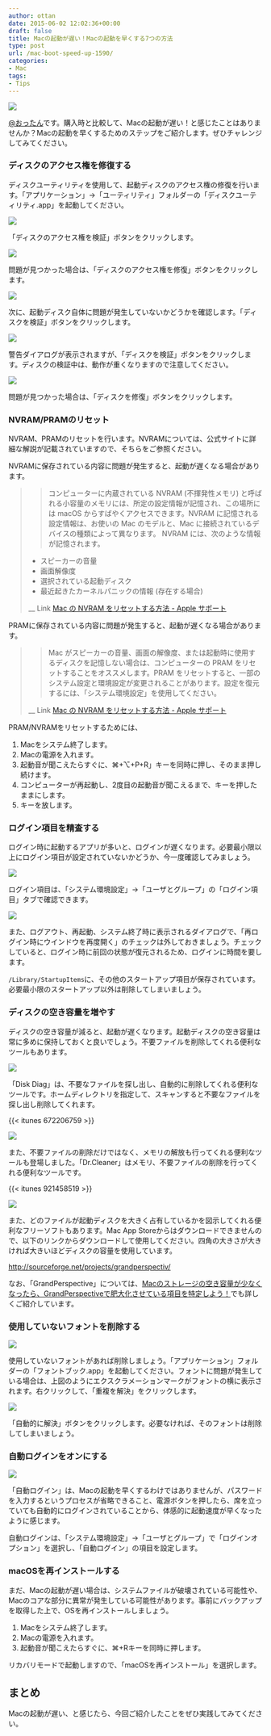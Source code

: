 ```yaml
---
author: ottan
date: 2015-06-02 12:02:36+00:00
draft: false
title: Macの起動が遅い！Macの起動を早くする7つの方法
type: post
url: /mac-boot-speed-up-1590/
categories:
- Mac
tags:
- Tips
---
```


![](/images/2015/06/150601-556c56766d7f6.jpg)






[@おったん](https://twitter.com/ottanxyz)です。購入時と比較して、Macの起動が遅い！と感じたことはありませんか？Macの起動を早くするためのステップをご紹介します。ぜひチャレンジしてみてください。





### ディスクのアクセス権を修復する





ディスクユーティリティを使用して、起動ディスクのアクセス権の修復を行います。「アプリケーション」→「ユーティリティ」フォルダーの「ディスクユーティリティ.app」を起動してください。





![](/images/2015/06/150601-556c56779412e.png)






「ディスクのアクセス権を検証」ボタンをクリックします。





![](/images/2015/06/150601-556c567a2d0e8.png)






問題が見つかった場合は、「ディスクのアクセス権を修復」ボタンをクリックします。





![](/images/2015/06/150601-556c567cd0a37.png)






次に、起動ディスク自体に問題が発生していないかどうかを確認します。「ディスクを検証」ボタンをクリックします。





![](/images/2015/06/150601-556c567f549fb.png)






警告ダイアログが表示されますが、「ディスクを検証」ボタンをクリックします。ディスクの検証中は、動作が重くなりますので注意してください。





![](/images/2015/06/150601-556c5681c81ba.png)






問題が見つかった場合は、「ディスクを修復」ボタンをクリックします。





### NVRAM/PRAMのリセット





NVRAM、PRAMのリセットを行います。NVRAMについては、公式サイトに詳細な解説が記載されていますので、そちらをご参照ください。





NVRAMに保存されている内容に問題が発生すると、起動が遅くなる場合があります。





<blockquote>

> 
> コンピューターに内蔵されている NVRAM (不揮発性メモリ) と呼ばれる小容量のメモリには、所定の設定情報が記憶され、この場所には macOS からすばやくアクセスできます。NVRAM に記憶される設定情報は、お使いの Mac のモデルと、Mac に接続されているデバイスの種類によって異なります。
NVRAM には、次のような情報が記憶されます。

> 
> 
  * スピーカーの音量
  * 画面解像度
  * 選択されている起動ディスク
  * 最近起きたカーネルパニックの情報 (存在する場合)


> 
> 
__ Link [Mac の NVRAM をリセットする方法 - Apple サポート](https://support.apple.com/ja-jp/HT204063)
</blockquote>





PRAMに保存されている内容に問題が発生すると、起動が遅くなる場合があります。





<blockquote>

> 
> Mac がスピーカーの音量、画面の解像度、または起動時に使用するディスクを記憶しない場合は、コンピューターの PRAM をリセットすることをオススメします。PRAM をリセットすると、一部のシステム設定と環境設定が変更されることがあります。設定を復元するには、「システム環境設定」を使用してください。
> 
> 
__ Link [Mac の NVRAM をリセットする方法 - Apple サポート](https://support.apple.com/ja-jp/HT204063)
</blockquote>





PRAM/NVRAMをリセットするためには、






  1. Macをシステム終了します。
  2. Macの電源を入れます。
  3. 起動音が聞こえたらすぐに、⌘+⌥+P+R」キーを同時に押し、そのまま押し続けます。
  4. コンピューターが再起動し、2度目の起動音が聞こえるまで、キーを押したままにします。
  5. キーを放します。




### ログイン項目を精査する





ログイン時に起動するアプリが多いと、ログインが遅くなります。必要最小限以上にログイン項目が設定されていないかどうか、今一度確認してみましょう。





![](/images/2015/06/150601-556c66ba23b06.png)






ログイン項目は、「システム環境設定」→「ユーザとグループ」の「ログイン項目」タブで確認できます。





![](/images/2015/06/150601-556c66bd53807.png)






また、ログアウト、再起動、システム終了時に表示されるダイアログで、「再ログイン時にウインドウを再度開く」のチェックは外しておきましょう。チェックしていると、ログイン時に前回の状態が復元されるため、ログインに時間を要します。





`/Library/StartupItems`に、その他のスタートアップ項目が保存されています。必要最小限のスタートアップ以外は削除してしまいましょう。





### ディスクの空き容量を増やす





ディスクの空き容量が減ると、起動が遅くなります。起動ディスクの空き容量は常に多めに保持しておくと良いでしょう。不要ファイルを削除してくれる便利なツールもあります。





![](/images/2015/06/150601-556c66bf5729f.png)






「Disk Diag」は、不要なファイルを探し出し、自動的に削除してくれる便利なツールです。ホームディレクトリを指定して、スキャンすると不要なファイルを探し出し削除してくれます。



{{< itunes 672206759 >}}



![](/images/2015/06/150601-556c66c3a383e.png)






また、不要ファイルの削除だけではなく、メモリの解放も行ってくれる便利なツールも登場しました。「Dr.Cleaner」はメモリ、不要ファイルの削除を行ってくれる便利なツールです。



{{< itunes 921458519 >}}



![](/images/2015/06/150601-556c66c7bbeac.png)






また、どのファイルが起動ディスクを大きく占有しているかを図示してくれる便利なフリーソフトもあります。Mac App Storeからはダウンロードできませんので、以下のリンクからダウンロードして使用してください。四角の大きさが大きければ大きいほどディスクの容量を使用しています。



http://sourceforge.net/projects/grandperspectiv/



なお、「GrandPerspective」については、[Macのストレージの空き容量が少なくなったら、GrandPerspectiveで肥大化させている項目を特定しよう！](/mac-storage-grandperspective-3482/)でも詳しくご紹介しています。





### 使用していないフォントを削除する





![](/images/2015/06/150602-556d855247cf0.png)






使用していないフォントがあれば削除しましょう。「アプリケーション」フォルダーの「フォントブック.app」を起動してください。フォントに問題が発生している場合は、上図のようにエクスクラメーションマークがフォントの横に表示されます。右クリックして、「重複を解決」をクリックします。





![](/images/2015/06/150602-556d855672ca2.png)






「自動的に解決」ボタンをクリックします。必要なければ、そのフォントは削除してしまいましょう。





### 自動ログインをオンにする





![](/images/2015/06/150602-556d882579a8f.png)






「自動ログイン」は、Macの起動を早くするわけではありませんが、パスワードを入力するというプロセスが省略できること、電源ボタンを押したら、席を立っていても自動的にログインされていることから、体感的に起動速度が早くなったように感じます。





自動ログインは、「システム環境設定」→「ユーザとグループ」で「ログインオプション」を選択し、「自動ログイン」の項目を設定します。





### macOSを再インストールする





まだ、Macの起動が遅い場合は、システムファイルが破壊されている可能性や、Macのコアな部分に異常が発生している可能性があります。事前にバックアップを取得した上で、OSを再インストールしましょう。






  1. Macをシステム終了します。
  2. Macの電源を入れます。
  3. 起動音が聞こえたらすぐに、⌘+Rキーを同時に押します。




リカバリモードで起動しますので、「macOSを再インストール」を選択します。





## まとめ





Macの起動が遅い、と感じたら、今回ご紹介したことをぜひ実践してみてください。
